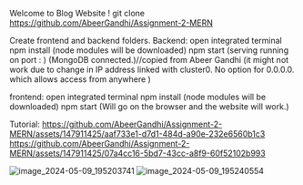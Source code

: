 Welcome to Blog Website !
git clone https://github.com/AbeerGandhi/Assignment-2-MERN 

Create frontend and backend folders.
Backend: 
open integrated terminal
npm install (node modules will be downloaded)
npm start
(serving running on port : )
(MongoDB connected.)//copied from Abeer Gandhi
(it might not work due to change in IP address linked with cluster0. No option for 0.0.0.0. which allows access from anywhere )

frontend:
open integrated terminal
npm install  (node modules will be downloaded)
npm start 
(Will go on the browser and the website will work.)

Tutorial:
https://github.com/AbeerGandhi/Assignment-2-MERN/assets/147911425/aaf733e1-d7d1-484d-a90e-232e6560b1c3
https://github.com/AbeerGandhi/Assignment-2-MERN/assets/147911425/07a4cc16-5bd7-43cc-a8f9-60f52102b993





![image_2024-05-09_195203741](https://github.com/AbeerGandhi/Assignment-2-MERN/assets/147911425/d3ab7202-95d5-4640-ad6e-8c032ea18123)
![image_2024-05-09_195240554](https://github.com/AbeerGandhi/Assignment-2-MERN/assets/147911425/a9aa80c4-393a-405d-9e26-302ff3200a49)





